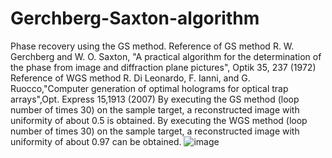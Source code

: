 # Gerchberg-Saxton-algorithm
Phase recovery using the GS method.
Reference of GS method
R. W. Gerchberg and W. O. Saxton, "A practical algorithm for the determination of the phase from image and diffraction plane pictures", Optik 35, 237 (1972)
Reference of WGS method
R. Di Leonardo, F. Ianni, and G. Ruocco,"Computer generation of optimal holograms for optical trap arrays",Opt. Express 15,1913 (2007)
By executing the GS method (loop number of times 30) on the sample target, a reconstructed image with uniformity of about 0.5 is obtained.
By executing the WGS method (loop number of times 30) on the sample target, a reconstructed image with uniformity of about 0.97 can be obtained.
![image](https://user-images.githubusercontent.com/40331166/51429302-b029c680-1c50-11e9-93c1-c4179802c52d.png)
